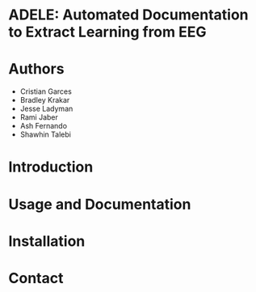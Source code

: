 # ADELE: Automated Documentation to Extract Learning from EEG 
# Authors
* Cristian Garces 
* Bradley Krakar 
* Jesse Ladyman 
* Rami Jaber
* Ash Fernando
* Shawhin Talebi

# Introduction

# Usage and Documentation

# Installation

# Contact
